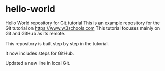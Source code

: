 # hello-world
Hello World repository for Git tutorial
This is an example repository for the Git tutorial on https://www.w3schools.com
This tutorial focuses mainly on Git and GitHub as its remote.

This repository is built step by step in the tutorial.

It now includes steps for GitHub.

Updated a new line in local Git.